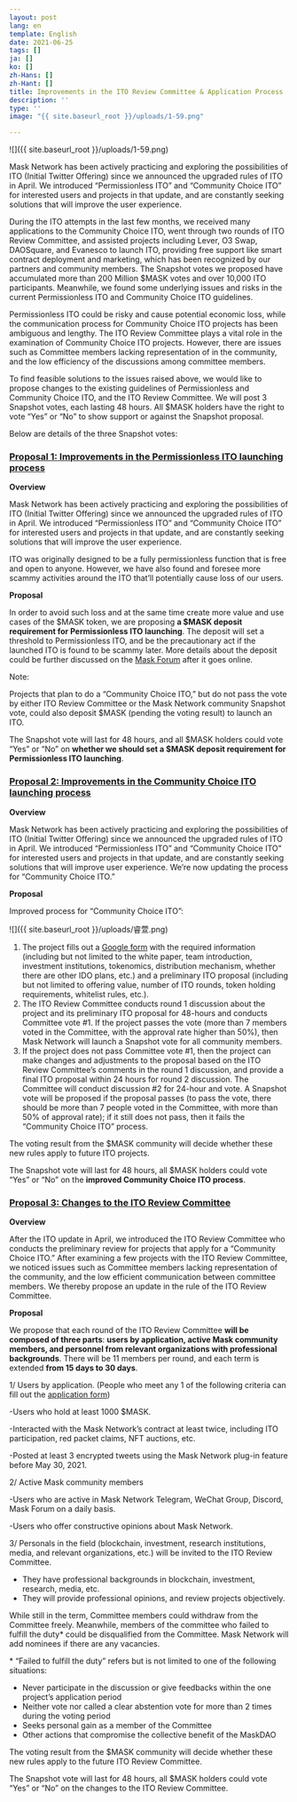 ```yaml
---
layout: post
lang: en
template: English
date: 2021-06-25
tags: []
ja: []
ko: []
zh-Hans: []
zh-Hant: []
title: Improvements in the ITO Review Committee & Application Process
description: ''
type: ''
image: "{{ site.baseurl_root }}/uploads/1-59.png"

---
```

![]({{ site.baseurl_root }}/uploads/1-59.png)

Mask Network has been actively practicing and exploring the possibilities of ITO (Initial Twitter Offering) since we announced the upgraded rules of ITO in April. We introduced “Permissionless ITO” and “Community Choice ITO” for interested users and projects in that update, and are constantly seeking solutions that will improve the user experience.

During the ITO attempts in the last few months, we received many applications to the Community Choice ITO, went through two rounds of ITO Review Committee, and assisted projects including Lever, O3 Swap, DAOSquare, and Evanesco to launch ITO, providing free support like smart contract deployment and marketing, which has been recognized by our partners and community members. The Snapshot votes we proposed have accumulated more than 200 Million $MASK votes and over 10,000 ITO participants. Meanwhile, we found some underlying issues and risks in the current Permissionless ITO and Community Choice ITO guidelines.

Permissionless ITO could be risky and cause potential economic loss, while the communication process for Community Choice ITO projects has been ambiguous and lengthy. The ITO Review Committee plays a vital role in the examination of Community Choice ITO projects. However, there are issues such as Committee members lacking representation of in the community, and the low efficiency of the discussions among committee members.

To find feasible solutions to the issues raised above, we would like to propose changes to the existing guidelines of Permissionless and Community Choice ITO, and the ITO Review Committee. We will post 3 Snapshot votes, each lasting 48 hours. All $MASK holders have the right to vote “Yes” or “No” to show support or against the Snapshot proposal.

Below are details of the three Snapshot votes:

### [**Proposal 1: Improvements in the Permissionless ITO launching process**](https://snapshot.org/#/masknetwork.eth/proposal/QmfYBYP7mKu7Tt6zdeVRWSh4uDPaLfz5JXT1dLS7WFiahE)

**Overview**

Mask Network has been actively practicing and exploring the possibilities of ITO (Initial Twitter Offering) since we announced the upgraded rules of ITO in April. We introduced “Permissionless ITO” and “Community Choice ITO” for interested users and projects in that update, and are constantly seeking solutions that will improve the user experience.

ITO was originally designed to be a fully permissionless function that is free and open to anyone. However, we have also found and foresee more scammy activities around the ITO that’ll potentially cause loss of our users.

**Proposal**

In order to avoid such loss and at the same time create more value and use cases of the $MASK token, we are proposing **a $MASK deposit requirement for Permissionless ITO launching**. The deposit will set a threshold to Permissionless ITO, and be the precautionary act if the launched ITO is found to be scammy later. More details about the deposit could be further discussed on the [Mask Forum](https://we.mask.io/) after it goes online.

Note:

Projects that plan to do a “Community Choice ITO,” but do not pass the vote by either ITO Review Committee or the Mask Network community Snapshot vote, could also deposit $MASK (pending the voting result) to launch an ITO.

The Snapshot vote will last for 48 hours, and all $MASK holders could vote “Yes” or “No” on **whether we should set a $MASK deposit requirement for Permissionless ITO launching**.

### [**Proposal 2: Improvements in the Community Choice ITO launching process**](https://snapshot.org/#/masknetwork.eth/proposal/QmPzMzXkFXuEDnxud4F2MA9V31MmnMBRhCCe4iFXiGrSY6)

**Overview**

Mask Network has been actively practicing and exploring the possibilities of ITO (Initial Twitter Offering) since we announced the upgraded rules of ITO in April. We introduced “Permissionless ITO” and “Community Choice ITO” for interested users and projects in that update, and are constantly seeking solutions that will improve user experience. We’re now updating the process for “Community Choice ITO.”

**Proposal**

Improved process for “Community Choice ITO”:

![]({{ site.baseurl_root }}/uploads/睿萱.png)

1. The project fills out a [Google form](https://forms.gle/gUS34vrm1xNWQDe2A) with the required information (including but not limited to the white paper, team introduction, investment institutions, tokenomics, distribution mechanism, whether there are other IDO plans, etc.) and a preliminary ITO proposal (including but not limited to offering value, number of ITO rounds, token holding requirements, whitelist rules, etc.).
2. The ITO Review Committee conducts round 1 discussion about the project and its preliminary ITO proposal for 48-hours and conducts Committee vote #1. If the project passes the vote (more than 7 members voted in the Committee, with the approval rate higher than 50%), then Mask Network will launch a Snapshot vote for all community members.
3. If the project does not pass Committee vote #1, then the project can make changes and adjustments to the proposal based on the ITO Review Committee’s comments in the round 1 discussion, and provide a final ITO proposal within 24 hours for round 2 discussion. The Committee will conduct discussion #2 for 24-hour and vote. A Snapshot vote will be proposed if the proposal passes (to pass the vote, there should be more than 7 people voted in the Committee, with more than 50% of approval rate); if it still does not pass, then it fails the “Community Choice ITO” process.

The voting result from the $MASK community will decide whether these new rules apply to future ITO projects.

The Snapshot vote will last for 48 hours, all $MASK holders could vote “Yes” or “No” on the **improved Community Choice ITO process**.

### [**Proposal 3: Changes to the ITO Review Committee**](https://snapshot.org/#/masknetwork.eth/proposal/QmPS9W8qB6asKSjR8AiM9LxpTDgWMT9TNcb6sLVdA2BgdD)

**Overview**

After the ITO update in April, we introduced the ITO Review Committee who conducts the preliminary review for projects that apply for a “Community Choice ITO.” After examining a few projects with the ITO Review Committee, we noticed issues such as Committee members lacking representation of the community, and the low efficient communication between committee members. We thereby propose an update in the rule of the ITO Review Committee.

**Proposal**

We propose that each round of the ITO Review Committee **will be composed of three parts**: **users by application, active Mask community members, and personnel from relevant organizations with professional backgrounds**. There will be 11 members per round, and each term is extended **from 15 days to 30 days**.

1/ Users by application. (People who meet any 1 of the following criteria can fill out the [application form](https://forms.gle/ceVUdhYmLL9yRLQ5A))

\-Users who hold at least 1000 $MASK.

\-Interacted with the Mask Network’s contract at least twice, including ITO participation, red packet claims, NFT auctions, etc.

\-Posted at least 3 encrypted tweets using the Mask Network plug-in feature before May 30, 2021.

2/ Active Mask community members

\-Users who are active in Mask Network Telegram, WeChat Group, Discord, Mask Forum on a daily basis.

\-Users who offer constructive opinions about Mask Network.

3/ Personals in the field (blockchain, investment, research institutions, media, and relevant organizations, etc.) will be invited to the ITO Review Committee.

* They have professional backgrounds in blockchain, investment, research, media, etc.
* They will provide professional opinions, and review projects objectively.

While still in the term, Committee members could withdraw from the Committee freely. Meanwhile, members of the committee who failed to fulfill the duty* could be disqualified from the Committee. Mask Network will add nominees if there are any vacancies.

\* “Failed to fulfill the duty” refers but is not limited to one of the following situations:

* Never participate in the discussion or give feedbacks within the one project’s application period
* Neither vote nor called a clear abstention vote for more than 2 times during the voting period
* Seeks personal gain as a member of the Committee
* Other actions that compromise the collective benefit of the MaskDAO

The voting result from the $MASK community will decide whether these new rules apply to the future ITO Review Committee.

The Snapshot vote will last for 48 hours, all $MASK holders could vote “Yes” or “No” on the changes to the ITO Review Committee.